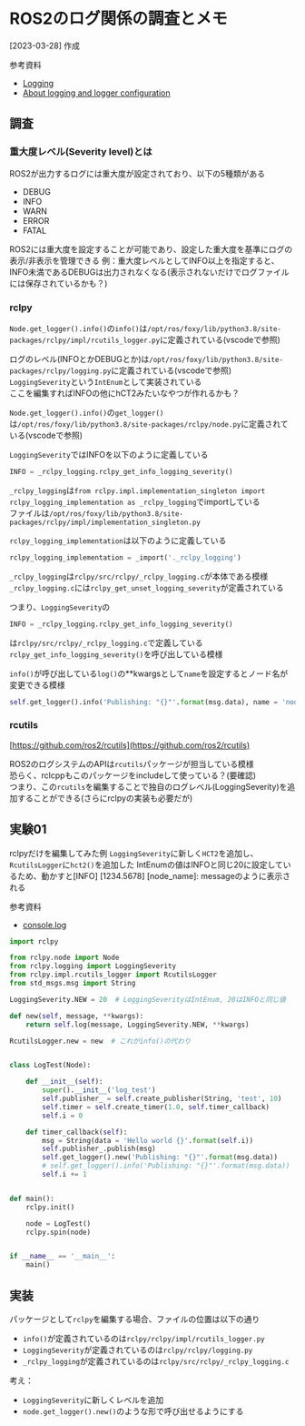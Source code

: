 # ROS2のログ関係の調査とメモ
[2023-03-28] 作成

参考資料

- [Logging](https://docs.ros.org/en/foxy/Tutorials/Demos/Logging-and-logger-configuration.html)
- [About logging and logger configuration](https://docs.ros.org/en/foxy/Concepts/About-Logging.html)

## 調査

### 重大度レベル(Severity level)とは
ROS2が出力するログには重大度が設定されており、以下の5種類がある

- DEBUG
- INFO
- WARN
- ERROR
- FATAL

ROS2には重大度を設定することが可能であり、設定した重大度を基準にログの表示/非表示を管理できる
例：重大度レベルとしてINFO以上を指定すると、INFO未満であるDEBUGは出力されなくなる(表示されないだけでログファイルには保存されているかも？)



### rclpy
`Node.get_logger().info()`の`info()`は`/opt/ros/foxy/lib/python3.8/site-packages/rclpy/impl/rcutils_logger.py`に定義されている(vscodeで参照)

ログのレベル(INFOとかDEBUGとか)は`/opt/ros/foxy/lib/python3.8/site-packages/rclpy/logging.py`に定義されている(vscodeで参照)  
`LoggingSeverity`という`IntEnum`として実装されている  
ここを編集すればINFOの他にhCT2みたいなやつが作れるかも？

`Node.get_logger().info()`の`get_logger()`は`/opt/ros/foxy/lib/python3.8/site-packages/rclpy/node.py`に定義されている(vscodeで参照)


`LoggingSeverity`ではINFOを以下のように定義している
```py
INFO = _rclpy_logging.rclpy_get_info_logging_severity()
```
`_rclpy_logging`は`from rclpy.impl.implementation_singleton import rclpy_logging_implementation as _rclpy_logging`でimportしている  
ファイルは`/opt/ros/foxy/lib/python3.8/site-packages/rclpy/impl/implementation_singleton.py`

`rclpy_logging_implementation`は以下のように定義している
```py
rclpy_logging_implementation = _import('._rclpy_logging')
```

`_rclpy_logging`は`rclpy/src/rclpy/_rclpy_logging.c`が本体である模様  
`_rclpy_logging.c`には`rclpy_get_unset_logging_severity`が定義されている

つまり、`LoggingSeverity`の
```py
INFO = _rclpy_logging.rclpy_get_info_logging_severity()
```
は`rclpy/src/rclpy/_rclpy_logging.c`で定義している`rclpy_get_info_logging_severity()`を呼び出している模様

`info()`が呼び出している`log()`の**kwargsとして`name`を設定するとノード名が変更できる模様
```py
self.get_logger().info('Publishing: "{}"'.format(msg.data), name = 'node_name')
```

<!-- @todo rclpyのAPIドキュメントを探してみる rclcppではログの設定が自由に変えられなかったっけ？APIを確認する -->

### rcutils
[https://github.com/ros2/rcutils](https://github.com/ros2/rcutils)

ROS2のログシステムのAPIは`rcutils`パッケージが担当している模様  
恐らく、rclcppもこのパッケージをincludeして使っている？(要確認)  
つまり、この`rcutils`を編集することで独自のログレベル(LoggingSeverity)を追加することができる(さらにrclpyの実装も必要だが)

## 実験01
rclpyだけを編集してみた例
`LoggingSeverity`に新しく`HCT2`を追加し、`RcutilsLogger`に`hct2()`を追加した
IntEnumの値はINFOと同じ20に設定しているため、動かすと[INFO] [1234.5678] [node_name]: messageのように表示される

参考資料

- [console.log](https://gist.github.com/DYGV/fccfdf481e05a77f5cc7407dcaba31ff)

```py
import rclpy

from rclpy.node import Node
from rclpy.logging import LoggingSeverity
from rclpy.impl.rcutils_logger import RcutilsLogger
from std_msgs.msg import String

LoggingSeverity.NEW = 20  # LoggingSeverityはIntEnum, 20はINFOと同じ値

def new(self, message, **kwargs):
    return self.log(message, LoggingSeverity.NEW, **kwargs)

RcutilsLogger.new = new  # これがinfo()の代わり


class LogTest(Node):

    def __init__(self):
        super().__init__('log_test')
        self.publisher_ = self.create_publisher(String, 'test', 10)
        self.timer = self.create_timer(1.0, self.timer_callback)
        self.i = 0

    def timer_callback(self):
        msg = String(data = 'Hello world {}'.format(self.i))
        self.publisher_.publish(msg)
        self.get_logger().new('Publishing: "{}"'.format(msg.data))
        # self.get_logger().info('Publishing: "{}"'.format(msg.data))
        self.i += 1


def main():
    rclpy.init()

    node = LogTest()
    rclpy.spin(node)


if __name__ == '__main__':
    main()
```


## 実装
パッケージとして`rclpy`を編集する場合、ファイルの位置は以下の通り

- `info()`が定義されているのは`rclpy/rclpy/impl/rcutils_logger.py`
- `LoggingSeverity`が定義されているのは`rclpy/rclpy/logging.py`
- `_rclpy_logging`が定義されているのは`rclpy/src/rclpy/_rclpy_logging.c`

考え：
- `LoggingSeverity`に新しくレベルを追加
- `node.get_logger().new()`のような形で呼び出せるようにする

